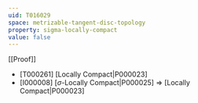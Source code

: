```yaml
---
uid: T016029
space: metrizable-tangent-disc-topology
property: sigma-locally-compact
value: false
---
```

[[Proof]]

* [T000261] [Locally Compact|P000023]
* [I000008] [$\sigma$-Locally Compact|P000025] => [Locally Compact|P000023]

